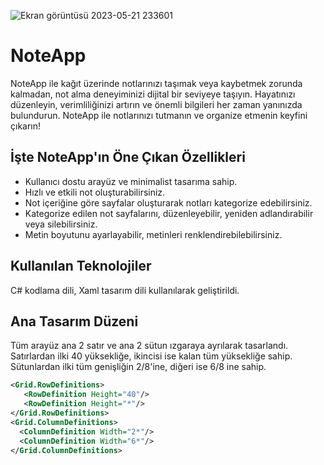 ![Ekran görüntüsü 2023-05-21 233601](https://github.com/oktayagdag/NoteApp/assets/120986651/94ee2803-6845-44d1-9bb5-0042aaaf68b9)

# NoteApp

NoteApp ile kağıt üzerinde notlarınızı taşımak veya kaybetmek zorunda kalmadan, not alma deneyiminizi dijital bir seviyeye taşıyın. Hayatınızı düzenleyin, verimliliğinizi artırın ve önemli bilgileri her zaman yanınızda bulundurun. NoteApp ile notlarınızı tutmanın ve organize etmenin keyfini çıkarın!


## İşte NoteApp'ın Öne Çıkan Özellikleri

- Kullanıcı dostu arayüz ve minimalist tasarıma sahip.
- Hızlı ve etkili not oluşturabilirsiniz.
- Not içeriğine göre sayfalar oluşturarak notları kategorize edebilirsiniz.
- Kategorize edilen not sayfalarını, düzenleyebilir, yeniden adlandırabilir veya silebilirsiniz.
- Metin boyutunu ayarlayabilir, metinleri renklendirebilebilirsiniz.

## Kullanılan Teknolojiler
C# kodlama dili, Xaml tasarım dili kullanılarak geliştirildi.


## Ana Tasarım Düzeni
Tüm arayüz ana 2 satır ve ana 2 sütun ızgaraya ayrılarak tasarlandı.
Satırlardan ilki 40 yüksekliğe, ikincisi ise kalan tüm yüksekliğe sahip.
Sütunlardan ilki tüm genişliğin 2/8'ine, diğeri ise 6/8 ine sahip.

```xml
<Grid.RowDefinitions>
   <RowDefinition Height="40"/>
   <RowDefinition Height="*"/>
</Grid.RowDefinitions>
<Grid.ColumnDefinitions>
  <ColumnDefinition Width="2*"/>
  <ColumnDefinition Width="6*"/>
</Grid.ColumnDefinitions>
```



